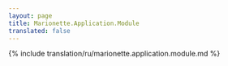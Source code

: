 ```yaml
---
layout: page
title: Marionette.Application.Module
translated: false
---
```


{% include translation/ru/marionette.application.module.md %}